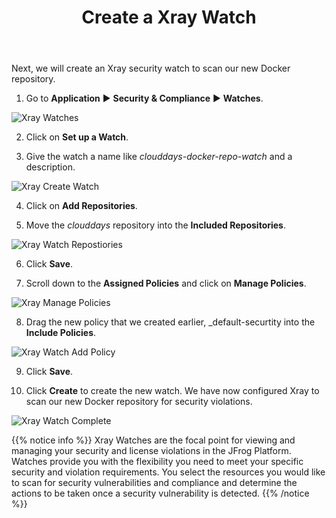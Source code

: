 ﻿---
title: "Create a Xray Watch"
chapter: false
weight: 435
pre: "<b>4.3.5 </b>"
---

Next, we will create an Xray security watch to scan our new Docker repository.

1. Go to **Application** ► **Security & Compliance** ► **Watches**.

![Xray Watches](/images/xray-watches.png)

2. Click on **Set up a Watch**.

3. Give the watch a name like _clouddays-docker-repo-watch_ and a description.

![Xray Create Watch](/images/xray-create-watch.png)

4. Click on **Add Repositories**.

5. Move the _clouddays_ repository into the **Included Repositories**.

![Xray Watch Repostiories](/images/xray-watch-repositories.png)

6. Click **Save**.

7. Scroll down to the **Assigned Policies** and click on **Manage Policies**.

![Xray Manage Policies](/images/xray-manage-policies.png)

8. Drag the new policy that we created earlier, _default-securtity into the **Include Policies**.

![Xray Watch Add Policy](/images/xray-watch-add-policy.png)

9. Click **Save**.

10. Click **Create** to create the new watch. We have now configured Xray to scan our new Docker repository for security violations.

![Xray Watch Complete](/images/xray-watch-complete.png)

{{% notice info %}}
Xray Watches are the focal point for viewing and managing your security and license violations in the JFrog Platform. Watches provide you with the flexibility you need to meet your specific security and violation requirements. You select the resources you would like to scan for security vulnerabilities and compliance and determine the actions to be taken once a security vulnerability is detected.
{{% /notice %}}
